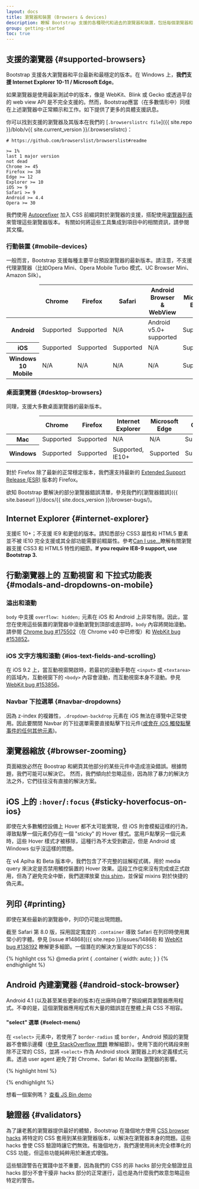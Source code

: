 ```yaml
---
layout: docs
title: 瀏覽器和裝置 (Browsers & devices)
description: 瞭解 Bootstrap 支援的各種現代和過去的瀏覽器和裝置，包括每個瀏覽器和裝置已知的故障和錯誤。
group: getting-started
toc: true
---
```


## 支援的瀏覽器 {#supported-browsers}

Bootstrap 支援各大瀏覽器和平台最新和最穩定的版本。在 Windows 上，**我們支援 Internet Explorer 10-11 / Microsoft Edge**。

如果瀏覽器是使用最新測試中的版本，像是 WebKit、Blink 或 Gecko 或透過平台的 web view API 是不完全支援的。然而，Bootstrap應當（在多數情形中）同樣在上述瀏覽器中正常顯示和工作。如下提供了更多的具體支援訊息。

你可以找到支援的瀏覽器及其版本在我們的 [`.browserslistrc file`]({{ site.repo }}/blob/v{{ site.current_version }}/.browserslistrc)：

```
# https://github.com/browserslist/browserslist#readme

>= 1%
last 1 major version
not dead
Chrome >= 45
Firefox >= 38
Edge >= 12
Explorer >= 10
iOS >= 9
Safari >= 9
Android >= 4.4
Opera >= 30
```

我們使用 [Autoprefixer](https://github.com/postcss/autoprefixer) 加入 CSS 前綴詞對於瀏覽器的支援，搭配使用[瀏覽器列表](https://github.com/browserslist/browserslist) 來管理這些瀏覽器版本。 有關如何將這些工具集成到項目中的相關資訊，請參閱其文檔。

### 行動裝置 {#mobile-devices}

一般而言，Bootstrap 支援每種主要平台預設瀏覽器的最新版本。請注意，不支援代理瀏覽器（比如Opera Mini、Opera Mobile Turbo 模式、UC Browser Mini、Amazon Silk）。

<table class="table table-bordered table-striped">
  <thead>
    <tr>
      <td></td>
      <th>Chrome</th>
      <th>Firefox</th>
      <th>Safari</th>
      <th>Android Browser &amp; WebView</th>
      <th>Microsoft Edge</th>
    </tr>
  </thead>
  <tbody>
    <tr>
      <th scope="row">Android</th>
      <td class="text-success">Supported</td>
      <td class="text-success">Supported</td>
      <td class="text-muted">N/A</td>
      <td class="text-success">Android v5.0+ supported</td>
      <td class="text-success">Supported</td>
    </tr>
    <tr>
      <th scope="row">iOS</th>
      <td class="text-success">Supported</td>
      <td class="text-success">Supported</td>
      <td class="text-success">Supported</td>
      <td class="text-muted">N/A</td>
      <td class="text-success">Supported</td>
    </tr>
    <tr>
      <th scope="row">Windows 10 Mobile</th>
      <td class="text-muted">N/A</td>
      <td class="text-muted">N/A</td>
      <td class="text-muted">N/A</td>
      <td class="text-muted">N/A</td>
      <td class="text-success">Supported</td>
    </tr>
  </tbody>
</table>

### 桌面瀏覽器 {#desktop-browsers}

同理，支援大多數桌面瀏覽器的最新版本。

<table class="table table-bordered table-striped">
  <thead>
    <tr>
      <td></td>
      <th>Chrome</th>
      <th>Firefox</th>
      <th>Internet Explorer</th>
      <th>Microsoft Edge</th>
      <th>Opera</th>
      <th>Safari</th>
    </tr>
  </thead>
  <tbody>
    <tr>
      <th scope="row">Mac</th>
      <td class="text-success">Supported</td>
      <td class="text-success">Supported</td>
      <td class="text-muted">N/A</td>
      <td class="text-muted">N/A</td>
      <td class="text-success">Supported</td>
      <td class="text-success">Supported</td>
    </tr>
    <tr>
      <th scope="row">Windows</th>
      <td class="text-success">Supported</td>
      <td class="text-success">Supported</td>
      <td class="text-success">Supported, IE10+</td>
      <td class="text-success">Supported</td>
      <td class="text-success">Supported</td>
      <td class="text-danger">Not supported</td>
    </tr>
  </tbody>
</table>

對於 Firefox 除了最新的正常穩定版本，我們還支持最新的 [Extended Support Release (ESR)](https://www.mozilla.org/en-US/firefox/organizations/#faq) 版本的 Firefox。

欲知 Bootstrap 要解決的部分瀏覽器錯誤清單，參見我們的[瀏覽器錯誤]({{ site.baseurl }}/docs/{{ site.docs_version }}/browser-bugs/)。

## Internet Explorer {#internet-explorer}

支援IE 10+；不支援 IE9 和更低的版本。請知悉部分 CSS3 屬性和 HTML5 要素並不被 IE10 完全支援或其全部功能需要前輟屬性。參考[Can I use...](http://caniuse.com/)瞭解有關瀏覽器支援 CSS3 和 HTML5 特性的細節。**If you require IE8-9 support, use Bootstrap 3.**


## 行動瀏覽器上的 互動視窗 和 下拉式功能表 {#modals-and-dropdowns-on-mobile}

### 溢出和滾動

 `body` 中支援 `overflow: hidden;` 元素在 iOS 和 Android 上非常有限。因此，當您在使用這些裝置的瀏覽器中滾動瀏覽到頂部或底部時，`body` 內容將開始滾動。請參閱 [Chrome bug #175502](https://bugs.chromium.org/p/chromium/issues/detail?id=175502)（在 Chrome v40 中已修復）和 [WebKit bug #153852](https://bugs.webkit.org/show_bug.cgi?id=153852)。

### iOS 文字方塊和滾動 {#ios-text-fields-and-scrolling}

在 iOS 9.2 上，當互動視窗開啟時，若最初的滾動手勢在 `<input>` 或 `<textarea>` 的區域內，互動視窗下的 `<body>` 內容會滾動，而互動視窗本身不滾動。參見 [WebKit bug #153856](https://bugs.webkit.org/show_bug.cgi?id=153856)。

### Navbar 下拉選單 {#navbar-dropdowns}

因為 z-index 的複雜性，`.dropdown-backdrop` 元素在 iOS 無法在導覽中正常使用。因此要關閉 Navbar 的下拉選單需要直接點擊下拉元件([或會在 iOS 觸發點擊事件的任何其他元素](https://developer.mozilla.org/en-US/docs/Web/Events/click#Safari_Mobile))。


## 瀏覽器縮放 {#browser-zooming}

頁面縮放必然在 Boostrap 和網頁其他部分的某些元件中造成渲染錯誤。根據問題，我們可能可以解決它。 然而，我們傾向於忽略這些，因為除了暴力的解決方法之外，它們往往沒有直接的解決方案。

## iOS 上的 `:hover`/`:focus` {#sticky-hoverfocus-on-ios}

即使在大多數觸控設備上 Hover 都不太可能實現，但 iOS 則會模擬這樣的行為，導致點擊一個元素仍存在一個 "sticky" 的 Hover 樣式。當用戶點擊另一個元素時，這些 Hover 樣式才被移除，這種行為不太受到歡迎，但是 Android 或 Windows 似乎沒這樣的問題。

在 v4 Aplha 和 Beta 版本中，我們包含了不完整的註解程式碼，用於 media query 來決定是否禁用觸控裝置的 Hover 效果。這段工作從來沒有完成或正式啟用，但為了避免完全中斷，我們選擇放棄 [this shim](https://github.com/twbs/mq4-hover-shim)，並保留 mixins 對於快捷的偽元素。

## 列印 {#printing}

即使在某些最新的瀏覽器中，列印仍可能出現問題。

截至 Safari 第 8.0 版，採用固定寬度的 `.container` 導致 Safari 在列印時使用異常小的字體。參見 [issue #14868]({{ site.repo }}/issues/14868) 和 [WebKit bug #138192](https://bugs.webkit.org/show_bug.cgi?id=138192) 瞭解更多細節。一個潛在的解決方案是如下的CSS：

{% highlight css %}
@media print {
  .container {
    width: auto;
  }
}
{% endhighlight %}

## Android 內建瀏覽器 {#android-stock-browser}

Android 4.1 (以及甚至某些更新的版本)在出廠時自帶了預設網頁瀏覽器應用程式。不幸的是，這個瀏覽器應用程式有大量的錯誤並在整體上與 CSS 不相容。

#### "select" 選單 {#select-menu}

在 `<select>` 元素中，若使用了 `border-radius` 或 `border`，Android 預設的瀏覽器不會顯示邊欄（[參見 StackOverflow 問題](https://stackoverflow.com/questions/14744437/html-select-box-not-showing-drop-down-arrow-on-android-version-4-0-when-set-with) 瞭解細節）。使用下面的代碼段來刪除不正常的 CSS，並將 `<select>` 作為 Android stock 瀏覽器上的未定義樣式元素。透過 user agent 避免了對 Chrome、Safari 和 Mozilla 瀏覽器的影響。

{% highlight html %}
<script>
$(function () {
  var nua = navigator.userAgent
  var isAndroid = (nua.indexOf('Mozilla/5.0') > -1 && nua.indexOf('Android ') > -1 && nua.indexOf('AppleWebKit') > -1 && nua.indexOf('Chrome') === -1)
  if (isAndroid) {
    $('select.form-control').removeClass('form-control').css('width', '100%')
  }
})
</script>
{% endhighlight %}

想看一個案例嗎？ [查看 JS Bin demo](https://jsbin.com/OyaqoDO/2)

## 驗證器 {#validators}

為了讓老舊的瀏覽器提供最好的體驗，Bootstrap 在幾個地方使用 [CSS browser hacks](https://browserhacks.com/) 將特定的 CSS 套用到某些瀏覽器版本，以解決在瀏覽器本身的問題。這些 hacks 會使 CSS 驗證時讓它們無效。有幾個地方，我們還使用尚未完全標準化的 CSS 功能，但這些功能純粹用於漸進式增強。

這些驗證警告在實踐中並不重要，因為我們的 CSS 的非 hacks 部分完全驗證並且 hacks 部分不會干擾非 hacks 部分的正常運行，這也是為什麼我們故意忽略這些特定的警告。
